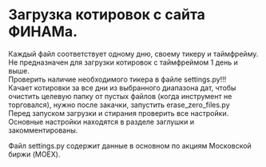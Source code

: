 # Загрузка котировок с сайта ФИНАМа.
Каждый файл соответствует одному дню, своему тикеру и таймфрейму.  
Не предназначен для загрузки котировок с таймфреймом 1 день и выше.  
Проверить наличие необходимого тикера в файле settings.py!!!  
Качает котировки за все дни из выбранного диапазона дат, чтобы очистить целевую папку от пустых файлов (когда инструмент не торговался), нужно после закачки, запустить erase_zero_files.py  
Перед запуском загрузки и стирания проверить все настройки. Основные настройки находятся в разделе заглушки и закомментированы.  
  
Файл settings.py содержит данные в основном по акциям Московской биржи (MOEX).